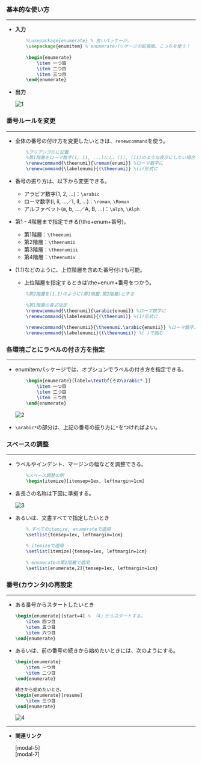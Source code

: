 <!--6-->
<!--番号付き箇条書き(enumitem環境)-->

### 基本的な使い方

---

- **入力**
    
    ```latex
        %\usepackage{enumerate} % 古いパッケージ。
        \usepackage{enumitem} % enumerateパッケージの拡張版。こっちを使う！
        
        \begin{enumerate}
            \item 一つ目
            \item 二つ目
            \item 三つ目
        \end{enumerate}
    ```
    
- **出力**
    
    ![1](./CheatSheet/numbered-list/1.png "max-width=200px")
    

### **番号ルールを変更**

---

- 全体の番号の付け方を変更したいときは、`renewcommand`を使う。
    
    ```latex
        %プリアンブルに記載
        %第1階層をローマ数字(i, ii, ...)にし、(i), (ii)のような表示にしたい場合
        \renewcommand{\theenumi}{\roman{enumi}} %ローマ数字に
        \renewcommand{\labelenumi}{(\theenumi)} %(i)形式に
    ```
    
- 番号の振り方は、以下から変更できる。
    - アラビア数字(1, 2, …)：`\arabic`
    - ローマ数字(i, ii, …／I, II, …)：`\roman`, `\Roman`
    - アルファベット(a, b, …／A, B, …)：`\alph`, `\Alph`
- 第1 - 4階層まで指定できる(\the+enum+番号)。
    - 第1階層：`\theenumi`
    - 第2階層：`\theenumii`
    - 第3階層：`\theenumiii`
    - 第4階層：`\theenumiv`
- (1.1)などのように、上位階層を含めた番号付けも可能。
    - 上位階層を指定するときは\the+enum+番号をつかう。
    
    ```latex
        %第2階層を(1.1)のように(第1階層.第2階層)とする
        
        %第1階層の書式指定
        \renewcommand{\theenumi}{\arabic{enumi}} %ローマ数字に
        \renewcommand{\labelenumi}{(\theenumi)} %(1)形式に
        
        \renewcommand{\theenumii}{\theenumi.\arabic{enumii}} %ローマ数字.ローマ数字　の形式に
        \renewcommand{\labelenumii}{(\theenumii)} %( )で囲む
    ```
    

### **各環境ごとにラベルの付き方を指定**

---

- enumitemパッケージでは、オプションでラベルの付き方を指定できる。
    
    ```latex
        \begin{enumerate}[label=\textbf{その\arabic*.}]
            \item 一つ目
            \item 二つ目
            \item 三つ目
        \end{enumerate}
    ```
    
    ![2](./CheatSheet/numbered-list/2.png "max-width=280px")
    
- `\arabic*`の部分は、上記の番号の振り方に`*`をつければよい。

### **スペースの調整**

---

- ラベルやインデント、マージンの幅などを調整できる。
    
    ```latex
        %スペース調整の例
        \begin{itemize}[itemsep=1ex, leftmargin=1cm]
    ```
    
- 各長さの名称は下図に準拠する。
    
    ![3](./CheatSheet/numbered-list/3.png)
    
- あるいは、文書すべてで指定したいとき
    
    ```latex
        % すべてのitemize, enumerateで適用
        \setlist{temsep=1ex, leftmargin=1cm}
        
        % itemizeで適用
        \setlist[itemize]{temsep=1ex, leftmargin=1cm}
        
        % enumerateの第2階層で適用
        \setlist[enumerate,2]{temsep=1ex, leftmargin=1cm}
    ```
    

### **番号(カウンタ)の再設定**

---

- ある番号からスタートしたいとき
    
    ```latex
    \begin{enumerate}[start=4] % 「4」からスタートする。
        \item 四つ目
        \item 五つ目
        \item 六つ目
    \end{enumerate}
    ```
    
- あるいは、前の番号の続きから始めたいときには、次のようにする。
    
    ```latex
    \begin{enumerate}
        \item 一つ目
        \item 二つ目
    \end{enumerate}
    
    続きから始めたいとき、
    \begin{enumerate}[resume]
        \item 三つ目
    \end{enumerate}
    ```
    
    ![4](./CheatSheet/numbered-list/4.png "max-width=350px")
    

---

- **関連リンク**
    
    <div class="related-link-wrapper">
      [modal-5]<!--記号付き箇条書き(item環境)--><br>
      [modal-7]<!--見出し付き箇条書き(description環境)-->
    </div>
